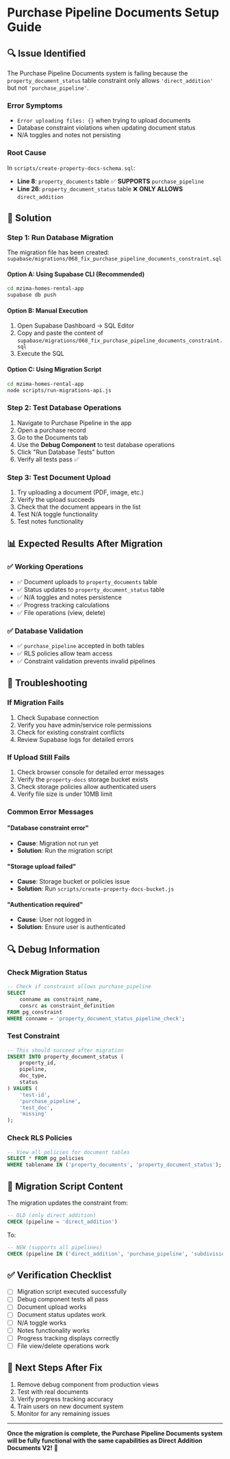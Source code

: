 # Purchase Pipeline Documents Setup Guide

## 🔍 **Issue Identified**

The Purchase Pipeline Documents system is failing because the `property_document_status` table constraint only allows `'direct_addition'` but not `'purchase_pipeline'`.

### **Error Symptoms**

- `Error uploading files: {}` when trying to upload documents
- Database constraint violations when updating document status
- N/A toggles and notes not persisting

### **Root Cause**

In `scripts/create-property-docs-schema.sql`:

- **Line 8**: `property_documents` table ✅ **SUPPORTS** `purchase_pipeline`
- **Line 26**: `property_document_status` table ❌ **ONLY ALLOWS** `direct_addition`

## 🔧 **Solution**

### **Step 1: Run Database Migration**

The migration file has been created: `supabase/migrations/068_fix_purchase_pipeline_documents_constraint.sql`

#### **Option A: Using Supabase CLI (Recommended)**

```bash
cd mzima-homes-rental-app
supabase db push
```

#### **Option B: Manual Execution**

1. Open Supabase Dashboard → SQL Editor
2. Copy and paste the content of `supabase/migrations/068_fix_purchase_pipeline_documents_constraint.sql`
3. Execute the SQL

#### **Option C: Using Migration Script**

```bash
cd mzima-homes-rental-app
node scripts/run-migrations-api.js
```

### **Step 2: Test Database Operations**

1. Navigate to Purchase Pipeline in the app
2. Open a purchase record
3. Go to the Documents tab
4. Use the **Debug Component** to test database operations
5. Click "Run Database Tests" button
6. Verify all tests pass ✅

### **Step 3: Test Document Upload**

1. Try uploading a document (PDF, image, etc.)
2. Verify the upload succeeds
3. Check that the document appears in the list
4. Test N/A toggle functionality
5. Test notes functionality

## 📊 **Expected Results After Migration**

### **✅ Working Operations**

- ✅ Document uploads to `property_documents` table
- ✅ Status updates to `property_document_status` table
- ✅ N/A toggles and notes persistence
- ✅ Progress tracking calculations
- ✅ File operations (view, delete)

### **✅ Database Validation**

- ✅ `purchase_pipeline` accepted in both tables
- ✅ RLS policies allow team access
- ✅ Constraint validation prevents invalid pipelines

## 🚨 **Troubleshooting**

### **If Migration Fails**

1. Check Supabase connection
2. Verify you have admin/service role permissions
3. Check for existing constraint conflicts
4. Review Supabase logs for detailed errors

### **If Upload Still Fails**

1. Check browser console for detailed error messages
2. Verify the `property-docs` storage bucket exists
3. Check storage policies allow authenticated users
4. Verify file size is under 10MB limit

### **Common Error Messages**

#### **"Database constraint error"**

- **Cause**: Migration not run yet
- **Solution**: Run the migration script

#### **"Storage upload failed"**

- **Cause**: Storage bucket or policies issue
- **Solution**: Run `scripts/create-property-docs-bucket.js`

#### **"Authentication required"**

- **Cause**: User not logged in
- **Solution**: Ensure user is authenticated

## 🔍 **Debug Information**

### **Check Migration Status**

```sql
-- Check if constraint allows purchase_pipeline
SELECT
    conname as constraint_name,
    consrc as constraint_definition
FROM pg_constraint
WHERE conname = 'property_document_status_pipeline_check';
```

### **Test Constraint**

```sql
-- This should succeed after migration
INSERT INTO property_document_status (
    property_id,
    pipeline,
    doc_type,
    status
) VALUES (
    'test-id',
    'purchase_pipeline',
    'test_doc',
    'missing'
);
```

### **Check RLS Policies**

```sql
-- View all policies for document tables
SELECT * FROM pg_policies
WHERE tablename IN ('property_documents', 'property_document_status');
```

## 📝 **Migration Script Content**

The migration updates the constraint from:

```sql
-- OLD (only direct_addition)
CHECK (pipeline = 'direct_addition')
```

To:

```sql
-- NEW (supports all pipelines)
CHECK (pipeline IN ('direct_addition', 'purchase_pipeline', 'subdivision', 'handover'))
```

## ✅ **Verification Checklist**

- [ ] Migration script executed successfully
- [ ] Debug component tests all pass
- [ ] Document upload works
- [ ] Document status updates work
- [ ] N/A toggle works
- [ ] Notes functionality works
- [ ] Progress tracking displays correctly
- [ ] File view/delete operations work

## 🎯 **Next Steps After Fix**

1. Remove debug component from production views
2. Test with real documents
3. Verify progress tracking accuracy
4. Train users on new document system
5. Monitor for any remaining issues

---

**Once the migration is complete, the Purchase Pipeline Documents system will be fully functional with the same capabilities as Direct Addition Documents V2!** 🚀

